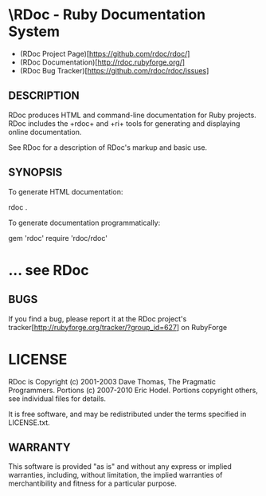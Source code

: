 # \RDoc - Ruby Documentation System

* (RDoc Project Page)[https://github.com/rdoc/rdoc/]
* (RDoc Documentation)[http://rdoc.rubyforge.org/]
* (RDoc Bug Tracker)[https://github.com/rdoc/rdoc/issues]

## DESCRIPTION

RDoc produces HTML and command-line documentation for Ruby projects. RDoc
includes the +rdoc+ and +ri+ tools for generating and displaying online
documentation.

See RDoc for a description of RDoc's markup and basic use.

## SYNOPSIS

To generate HTML documentation:

  rdoc .

To generate documentation programmatically:

  gem 'rdoc'
  require 'rdoc/rdoc'
  # ... see RDoc

## BUGS

If you find a bug, please report it at the RDoc project's
tracker[http://rubyforge.org/tracker/?group_id=627] on RubyForge

# LICENSE

RDoc is Copyright (c) 2001-2003 Dave Thomas, The Pragmatic Programmers.
Portions (c) 2007-2010 Eric Hodel. Portions copyright others, see individual
files for details.

It is free software, and may be redistributed under the terms specified in
LICENSE.txt.

## WARRANTY

This software is provided "as is" and without any express or implied
warranties, including, without limitation, the implied warranties of
merchantibility and fitness for a particular purpose.
